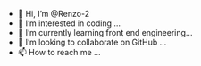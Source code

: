 - 👋 Hi, I’m @Renzo-2
- 👀 I’m interested in coding ...
- 🌱 I’m currently learning front end engineering...
- 💞️ I’m looking to collaborate on GitHub ...
- 📫 How to reach me ...

<!---
Renzo-2/Renzo-2 is a ✨ special ✨ repository because its `README.md` (this file) appears on your GitHub profile.
You can click the Preview link to take a look at your changes.
--->
